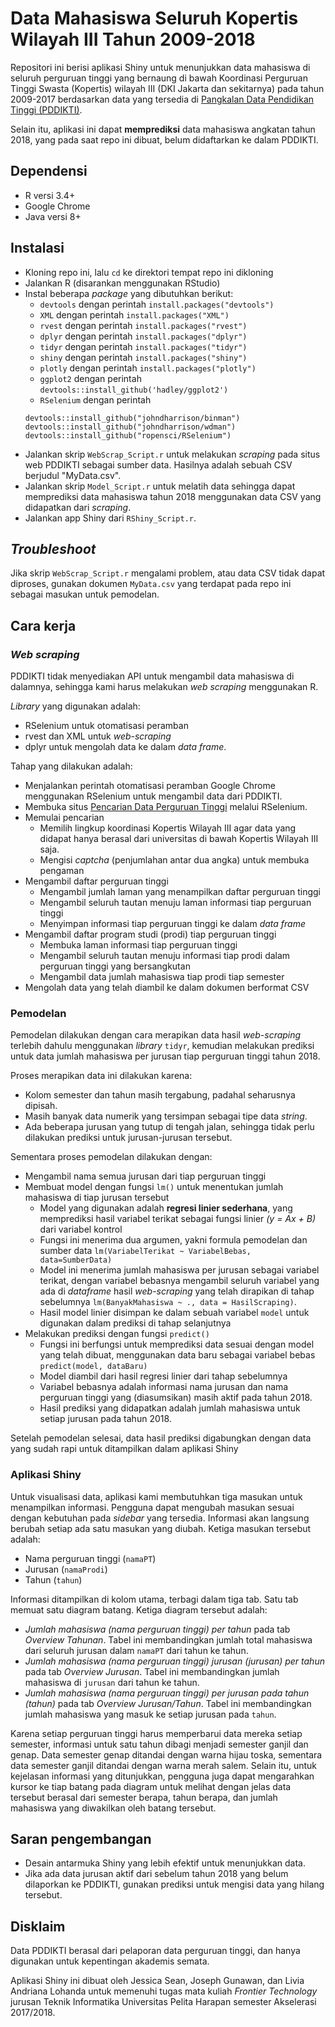 # Data Mahasiswa Seluruh Kopertis Wilayah III Tahun 2009-2018

Repositori ini berisi aplikasi Shiny untuk menunjukkan data mahasiswa di seluruh perguruan tinggi yang bernaung di bawah Koordinasi Perguruan Tinggi Swasta (Kopertis) wilayah III (DKI Jakarta dan sekitarnya) pada tahun 2009-2017 berdasarkan data yang tersedia di [Pangkalan Data Pendidikan Tinggi (PDDIKTI)](https://forlap.ristekdikti.go.id/).

Selain itu, aplikasi ini dapat **memprediksi** data mahasiswa angkatan tahun 2018, yang pada saat repo ini dibuat, belum didaftarkan ke dalam PDDIKTI.

## Dependensi
- R versi 3.4+
- Google Chrome
- Java versi 8+

## Instalasi
- Kloning repo ini, lalu `cd` ke direktori tempat repo ini dikloning
- Jalankan R (disarankan menggunakan RStudio)
- Instal beberapa _package_ yang dibutuhkan berikut:
  - `devtools` dengan perintah `install.packages("devtools")`
  - `XML` dengan perintah `install.packages("XML")`
  - `rvest` dengan perintah `install.packages("rvest")`
  - `dplyr` dengan perintah `install.packages("dplyr")`
  - `tidyr` dengan perintah `install.packages("tidyr")`
  - `shiny` dengan perintah `install.packages("shiny")`
  - `plotly` dengan perintah `install.packages("plotly")`
  - `ggplot2` dengan perintah `devtools::install_github('hadley/ggplot2')`
  - `RSelenium` dengan perintah  
  ```
  devtools::install_github("johndharrison/binman")
  devtools::install_github("johndharrison/wdman")
  devtools::install_github("ropensci/RSelenium")
  ```
- Jalankan skrip `WebScrap_Script.r` untuk melakukan _scraping_ pada situs web PDDIKTI sebagai sumber data. Hasilnya adalah sebuah CSV berjudul "MyData.csv".
- Jalankan skrip `Model_Script.r` untuk melatih data sehingga dapat memprediksi data mahasiswa tahun 2018 menggunakan data CSV yang didapatkan dari _scraping_.
- Jalankan app Shiny dari `RShiny_Script.r`.

## _Troubleshoot_
Jika skrip `WebScrap_Script.r` mengalami problem, atau data CSV tidak dapat diproses, gunakan dokumen `MyData.csv` yang terdapat pada repo ini sebagai masukan untuk pemodelan.  

## Cara kerja

### _Web scraping_
PDDIKTI tidak menyediakan API untuk mengambil data mahasiswa di dalamnya, sehingga kami harus melakukan _web scraping_ menggunakan R.

_Library_ yang digunakan adalah:
- RSelenium untuk otomatisasi peramban
- rvest dan XML untuk _web-scraping_
- dplyr untuk mengolah data ke dalam _data frame_.

Tahap yang dilakukan adalah:
- Menjalankan perintah otomatisasi peramban Google Chrome menggunakan RSelenium untuk mengambil data dari PDDIKTI.
- Membuka situs [Pencarian Data Perguruan Tinggi](https://forlap.ristekdikti.go.id/perguruantinggi) melalui RSelenium.
- Memulai pencarian
  - Memilih lingkup koordinasi Kopertis Wilayah III agar data yang didapat hanya berasal dari universitas di bawah Kopertis Wilayah III saja.
  - Mengisi _captcha_ (penjumlahan antar dua angka) untuk membuka pengaman
- Mengambil daftar perguruan tinggi
  - Mengambil jumlah laman yang menampilkan daftar perguruan tinggi
  - Mengambil seluruh tautan menuju laman informasi tiap perguruan tinggi
  - Menyimpan informasi tiap perguruan tinggi ke dalam _data frame_
- Mengambil daftar program studi (prodi) tiap perguruan tinggi
  - Membuka laman informasi tiap perguruan tinggi
  - Mengambil seluruh tautan menuju informasi tiap prodi dalam perguruan tinggi yang bersangkutan
  - Mengambil data jumlah mahasiswa tiap prodi tiap semester
- Mengolah data yang telah diambil ke dalam dokumen berformat CSV

### Pemodelan
Pemodelan dilakukan dengan cara merapikan data hasil _web-scraping_ terlebih dahulu menggunakan _library_ `tidyr`, kemudian melakukan prediksi untuk data jumlah mahasiswa per jurusan tiap perguruan tinggi tahun 2018.

Proses merapikan data ini dilakukan karena:
- Kolom semester dan tahun masih tergabung, padahal seharusnya dipisah.
- Masih banyak data numerik yang tersimpan sebagai tipe data _string_.
- Ada beberapa jurusan yang tutup di tengah jalan, sehingga tidak perlu dilakukan prediksi untuk jurusan-jurusan tersebut.

Sementara proses pemodelan dilakukan dengan:
- Mengambil nama semua jurusan dari tiap perguruan tinggi
- Membuat model dengan fungsi `lm()` untuk menentukan jumlah mahasiswa di tiap jurusan tersebut
  - Model yang digunakan adalah **regresi linier sederhana**, yang memprediksi hasil variabel terikat sebagai fungsi linier _(y = Ax + B)_ dari variabel kontrol
  - Fungsi ini menerima dua argumen, yakni formula pemodelan dan sumber data `lm(VariabelTerikat ~ VariabelBebas, data=SumberData)`
  - Model ini menerima jumlah mahasiswa per jurusan sebagai variabel terikat, dengan variabel bebasnya mengambil seluruh variabel yang ada di _dataframe_ hasil _web-scraping_ yang telah dirapikan di tahap sebelumnya `lm(BanyakMahasiswa ~ ., data = HasilScraping)`.
  - Hasil model linier disimpan ke dalam sebuah variabel `model` untuk digunakan dalam prediksi di tahap selanjutnya
- Melakukan prediksi dengan fungsi `predict()`
  - Fungsi ini berfungsi untuk memprediksi data sesuai dengan model yang telah dibuat, menggunakan data baru sebagai variabel bebas `predict(model, dataBaru)`
  - Model diambil dari hasil regresi linier dari tahap sebelumnya
  - Variabel bebasnya adalah informasi nama jurusan dan nama perguruan tinggi yang (diasumsikan) masih aktif pada tahun 2018.
  - Hasil prediksi yang didapatkan adalah jumlah mahasiswa untuk setiap jurusan pada tahun 2018.
  
Setelah pemodelan selesai, data hasil prediksi digabungkan dengan data yang sudah rapi untuk ditampilkan dalam aplikasi Shiny

### Aplikasi Shiny
Untuk visualisasi data, aplikasi kami membutuhkan tiga masukan untuk menampilkan informasi. Pengguna dapat mengubah masukan sesuai dengan kebutuhan pada _sidebar_ yang tersedia. Informasi akan langsung berubah setiap ada satu masukan yang diubah. Ketiga masukan tersebut adalah:
- Nama perguruan tinggi (`namaPT`)
- Jurusan (`namaProdi`)
- Tahun (`tahun`)

Informasi ditampilkan di kolom utama, terbagi dalam tiga tab. Satu tab memuat satu diagram batang. Ketiga diagram tersebut adalah:
- _Jumlah mahasiswa (nama perguruan tinggi) per tahun_ pada tab _Overview Tahunan_. Tabel ini membandingkan jumlah total mahasiswa dari seluruh jurusan dalam `namaPT` dari tahun ke tahun.
- _Jumlah mahasiswa (nama perguruan tinggi) jurusan (jurusan) per tahun_ pada tab _Overview Jurusan_. Tabel ini membandingkan jumlah mahasiswa di `jurusan` dari tahun ke tahun.
- _Jumlah mahasiswa (nama perguruan tinggi) per jurusan pada tahun (tahun)_ pada tab _Overview Jurusan/Tahun_. Tabel ini membandingkan jumlah mahasiswa yang masuk ke setiap jurusan pada `tahun`.

Karena setiap perguruan tinggi harus memperbarui data mereka setiap semester, informasi untuk satu tahun dibagi menjadi semester ganjil dan genap. Data semester genap ditandai dengan warna hijau toska, sementara data semester ganjil ditandai dengan warna merah salem. Selain itu, untuk kejelasan informasi yang ditunjukkan, pengguna juga dapat mengarahkan kursor ke tiap batang pada diagram untuk melihat dengan jelas data tersebut berasal dari semester berapa, tahun berapa, dan jumlah mahasiswa yang diwakilkan oleh batang tersebut.

## Saran pengembangan
- Desain antarmuka Shiny yang lebih efektif untuk menunjukkan data.
- Jika ada data jurusan aktif dari sebelum tahun 2018 yang belum dilaporkan ke PDDIKTI, gunakan prediksi untuk mengisi data yang hilang tersebut.

## Disklaim
Data PDDIKTI berasal dari pelaporan data perguruan tinggi, dan hanya digunakan untuk kepentingan akademis semata.

Aplikasi Shiny ini dibuat oleh Jessica Sean, Joseph Gunawan, dan Livia Andriana Lohanda untuk memenuhi tugas mata kuliah _Frontier Technology_ jurusan Teknik Informatika Universitas Pelita Harapan semester Akselerasi 2017/2018.